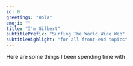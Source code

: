 ```yaml
---
id: 0
greetings: "Hola"
emoji: ""
title: "I'm Gilbert"
subtitlePrefix: "Surfing The World Wide Web"
subtitleHighlight: "for all front-end topics"
---
```


Here are some things I been spending time with
